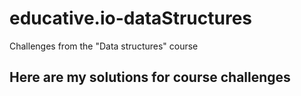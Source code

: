 # educative.io-dataStructures
Challenges from the "Data structures" course

## Here are my solutions for course challenges